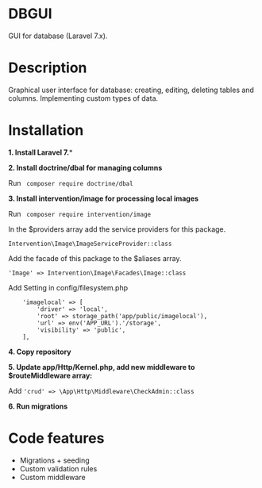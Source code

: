 # DBGUI
GUI for database (Laravel 7.x).
# Description
Graphical user interface for database: creating, editing, deleting  tables and columns. Implementing custom types of data.
# Installation
**1. Install  Laravel 7.***
 
**2. Install doctrine/dbal  for managing columns** 
 
Run ` composer require doctrine/dbal`

**3. Install intervention/image for processing local images** 
 
Run ` composer require intervention/image`

In the $providers array add the service providers for this package.
  
`Intervention\Image\ImageServiceProvider::class`

Add the facade of this package to the $aliases array.
  
`'Image' => Intervention\Image\Facades\Image::class`

Add Setting in config/filesystem.php 
 
        'imagelocal' => [
            'driver' => 'local',
            'root' => storage_path('app/public/imagelocal'),
            'url' => env('APP_URL').'/storage',
            'visibility' => 'public',
        ],
 
 **4. Copy  repository**
 
 **5. Update app/Http/Kernel.php, add new middleware to $routeMiddleware array:**
   
Add `'crud' => \App\Http\Middleware\CheckAdmin::class`
    
**6. Run migrations**

 # Code features
  - Migrations + seeding
  - Custom validation rules
  - Custom middleware  
